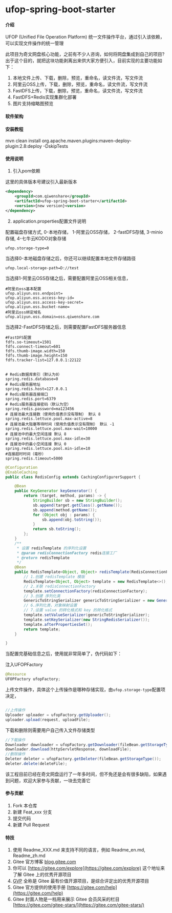 # ufop-spring-boot-starter

#### 介绍

UFOP (Unified File Operation Platform) 统一文件操作平台，通过引入该依赖，可以实现文件操作的统一管理

此项目为奇文网盘核心功能，之前有不少人咨询，如何将网盘集成到自己的项目?出于这个目的，就把这块功能剥离出来供大家方便引入，目前实现的主要功能如下：

1. 本地文件上传、下载，删除，预览，重命名，读文件流，写文件流
2. 阿里云OSS上传，下载，删除，预览，重命名，读文件流，写文件流
3. FastDFS上传，下载，删除，预览，重命名，读文件流，写文件流
4. FastDFS+Redis实现集群化部署
5. 图片支持缩略图预览


#### 软件架构
#### 安装教程
mvn clean install org.apache.maven.plugins:maven-deploy-plugin:2.8:deploy -DskipTests
#### 使用说明

1.  引入pom依赖

这里的具体版本号建议引入最新版本
```xml
<dependency>
    <groupId>com.qiwenshare</groupId>
    <artifactId>ufop-spring-boot-starter</artifactId>
    <version>{new version}<version>
</dependency>
```
2.  application.properties配置文件说明

配置磁盘存储方式, 0-本地存储， 1-阿里云OSS存储， 2-fastDFS存储, 3-minio存储, 4-七牛云KODO对象存储

```properties
ufop.storage-type=0
```

当选择0-本地磁盘存储之后，你还可以继续配置本地文件存储路径
```properties
ufop.local-storage-path=D://test
```
当选择1-阿里云OSS存储之后，需要配置阿里云OSS相关信息，
```properties
#阿里云oss基本配置
ufop.aliyun.oss.endpoint=
ufop.aliyun.oss.access-key-id=
ufop.aliyun.oss.access-key-secret=
ufop.aliyun.oss.bucket-name=
#阿里云oss绑定域名
ufop.aliyun.oss.domain=oss.qiwenshare.com
```
当选择2-FastDFS存储之后，则需要配置FastDFS服务器信息

```properties
#FastDFS配置
fdfs.so-timeout=1501
fdfs.connect-timeout=601
fdfs.thumb-image.width=150
fdfs.thumb-image.height=150
fdfs.tracker-list=127.0.0.1:22122 
```

```properties

# Redis数据库索引（默认为0）
spring.redis.database=0  
# Redis服务器地址
spring.redis.host=127.0.0.1
# Redis服务器连接端口
spring.redis.port=6379
# Redis服务器连接密码（默认为空）
spring.redis.password=ma123456
# 连接池最大连接数（使用负值表示没有限制） 默认 8
spring.redis.lettuce.pool.max-active=8
# 连接池最大阻塞等待时间（使用负值表示没有限制） 默认 -1
spring.redis.lettuce.pool.max-wait=10000
# 连接池中的最大空闲连接 默认 8
spring.redis.lettuce.pool.max-idle=30
# 连接池中的最小空闲连接 默认 0
spring.redis.lettuce.pool.min-idle=10
#连接超时时间（毫秒）
spring.redis.timeout=5000
```

```java
@Configuration
@EnableCaching
public class RedisConfig extends CachingConfigurerSupport {

    @Bean
    public KeyGenerator keyGenerator() {
        return (target, method, params) -> {
            StringBuilder sb = new StringBuilder();
            sb.append(target.getClass().getName());
            sb.append(method.getName());
            for (Object obj : params) {
                sb.append(obj.toString());
            }
            return sb.toString();
        };
    }
    /**
     * 设置 redisTemplate 的序列化设置
     * @param redisConnectionFactory redis连接工厂
     * @return redisTemplate
     */
    @Bean
    public RedisTemplate<Object, Object> redisTemplate(RedisConnectionFactory redisConnectionFactory) {
        // 1.创建 redisTemplate 模版
        RedisTemplate<Object, Object> template = new RedisTemplate<>();
        // 2.关联 redisConnectionFactory
        template.setConnectionFactory(redisConnectionFactory);
        // 3.创建 序列化类
        GenericToStringSerializer genericToStringSerializer = new GenericToStringSerializer(Object.class);
        // 6.序列化类，对象映射设置
        // 7.设置 value 的转化格式和 key 的转化格式
        template.setValueSerializer(genericToStringSerializer);
        template.setKeySerializer(new StringRedisSerializer());
        template.afterPropertiesSet();
        return template;
    }

}
```

当配置完基础信息之后，使用就非常简单了，伪代码如下：

注入UFOPFactory
```java
@Resource
UFOPFactory ufopFactory;
```
上传文件操作，具体这个上传操作是哪种存储实现，由`ufop.storage-type`配置项决定，

```java

//上传操作
Uploader uploader = ufopFactory.getUploader();
uploader.upload(request, uploadFile);
```

下载和删除则需要用户自己传入文件存储类型
```java
//下载操作
Downloader downloader = ufopFactory.getDownloader(fileBean.getStorageType());
downloader.download(httpServletResponse, downloadFile);
//删除操作
Deleter deleter = ufopFactory.getDeleter(fileBean.getStorageType());
deleter.delete(deleteFile);

```

该工程目前已经在奇文网盘运行了一年多时间，但不免还是会有很多缺陷，如果遇到问题，欢迎大家参与贡献，一块去完善它

#### 参与贡献

1.  Fork 本仓库
2.  新建 Feat_xxx 分支
3.  提交代码
4.  新建 Pull Request


#### 特技

1.  使用 Readme\_XXX.md 来支持不同的语言，例如 Readme\_en.md, Readme\_zh.md
2.  Gitee 官方博客 [blog.gitee.com](https://blog.gitee.com)
3.  你可以 [https://gitee.com/explore](https://gitee.com/explore) 这个地址来了解 Gitee 上的优秀开源项目
4.  [GVP](https://gitee.com/gvp) 全称是 Gitee 最有价值开源项目，是综合评定出的优秀开源项目
5.  Gitee 官方提供的使用手册 [https://gitee.com/help](https://gitee.com/help)
6.  Gitee 封面人物是一档用来展示 Gitee 会员风采的栏目 [https://gitee.com/gitee-stars/](https://gitee.com/gitee-stars/)

